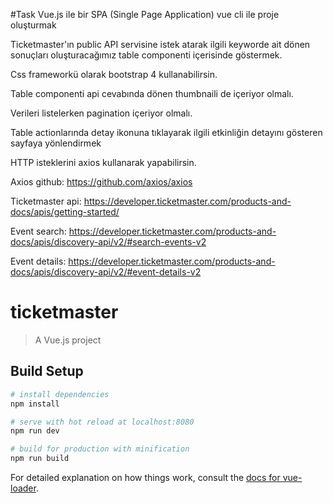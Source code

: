 #Task
Vue.js ile bir SPA (Single Page Application)  vue cli ile  proje oluşturmak

Ticketmaster'ın public API servisine istek atarak ilgili keyworde ait dönen sonuçları oluşturacağımız table componenti içerisinde göstermek. 

Css frameworkü olarak bootstrap 4 kullanabilirsin.

Table componenti api cevabında dönen thumbnaili de içeriyor olmalı. 

Verileri listelerken pagination içeriyor olmalı. 

Table actionlarında detay ikonuna tıklayarak ilgili etkinliğin detayını gösteren sayfaya yönlendirmek

HTTP isteklerini axios kullanarak yapabilirsin. 

Axios github: https://github.com/axios/axios

Ticketmaster api: https://developer.ticketmaster.com/products-and-docs/apis/getting-started/

Event search: https://developer.ticketmaster.com/products-and-docs/apis/discovery-api/v2/#search-events-v2

Event details: https://developer.ticketmaster.com/products-and-docs/apis/discovery-api/v2/#event-details-v2

# ticketmaster

> A Vue.js project

## Build Setup

``` bash
# install dependencies
npm install

# serve with hot reload at localhost:8080
npm run dev

# build for production with minification
npm run build
```

For detailed explanation on how things work, consult the [docs for vue-loader](http://vuejs.github.io/vue-loader).

